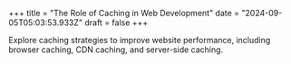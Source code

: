 +++
title = "The Role of Caching in Web Development"
date = "2024-09-05T05:03:53.933Z"
draft = false
+++

Explore caching strategies to improve website performance, including browser caching, CDN caching, and server-side caching.
        